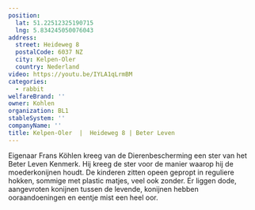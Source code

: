 ```yaml
---
position:
  lat: 51.22512325190715
  lng: 5.834245050076043
address:
  street: Heideweg 8
  postalCode: 6037 NZ
  city: Kelpen-Oler
  country: Nederland
video: https://youtu.be/IYLA1qLrmBM
categories:
  - rabbit
welfareBrand: ''
owner: Kohlen
organization: BL1
stableSystem: ''
companyName: ''
title: Kelpen-Oler  |  Heideweg 8 | Beter Leven
---
```

Eigenaar Frans Köhlen kreeg van de Dierenbescherming een ster van het Beter Leven Kenmerk. Hij kreeg de ster voor de manier waarop hij de moederkonijnen houdt. De kinderen zitten opeen gepropt in reguliere hokken, sommige met plastic matjes, veel ook zonder. Er liggen dode, aangevroten konijnen tussen de levende, konijnen hebben ooraandoeningen en eentje mist een heel oor.